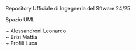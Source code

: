 Repository Ufficiale di Ingegneria del Sftware 24/25  

Spazio UML  

~ Alessandroni Leonardo    
~ Brizi Mattia  
~ Profili Luca  